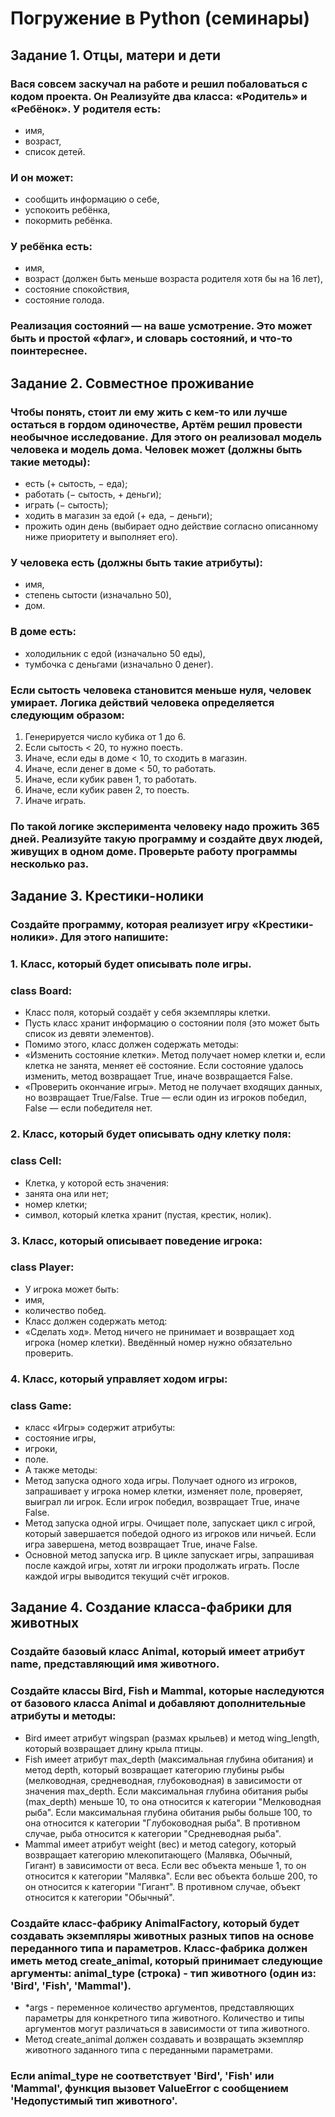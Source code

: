 # Погружение в Python (семинары)

## Задание 1. Отцы, матери и дети
### Вася совсем заскучал на работе и решил побаловаться с кодом проекта. Он Реализуйте два класса: «Родитель» и «Ребёнок». У родителя есть:
* имя,
* возраст,
* список детей.
### И он может:
* сообщить информацию о себе,
* успокоить ребёнка,
* покормить ребёнка.
### У ребёнка есть:
* имя,
* возраст (должен быть меньше возраста родителя хотя бы на 16 лет),
* состояние спокойствия,
* состояние голода.
### Реализация состояний — на ваше усмотрение. Это может быть и простой «флаг», и словарь состояний, и что-то поинтереснее.




## Задание 2. Совместное проживание
### Чтобы понять, стоит ли ему жить с кем-то или лучше остаться в гордом одиночестве, Артём решил провести необычное исследование. Для этого он реализовал модель человека и модель дома. Человек может (должны быть такие методы):
* есть (+ сытость, − еда);
* работать (− сытость, + деньги);
* играть (− сытость);
* ходить в магазин за едой (+ еда, − деньги);
* прожить один день (выбирает одно действие согласно описанному ниже приоритету и выполняет его).

### У человека есть (должны быть такие атрибуты):
* имя,
* степень сытости (изначально 50),
* дом.
### В доме есть:
* холодильник с едой (изначально 50 еды),
* тумбочка с деньгами (изначально 0 денег).
### Если сытость человека становится меньше нуля, человек умирает. Логика действий человека определяется следующим образом:
1. Генерируется число кубика от 1 до 6.
2. Если сытость < 20, то нужно поесть.
3. Иначе, если еды в доме < 10, то сходить в магазин.
4. Иначе, если денег в доме < 50, то работать.
5. Иначе, если кубик равен 1, то работать.
6. Иначе, если кубик равен 2, то поесть.
7. Иначе играть.

### По такой логике эксперимента человеку надо прожить 365 дней. Реализуйте такую программу и создайте двух людей, живущих в одном доме. Проверьте работу программы несколько раз.



## Задание 3.  Крестики-нолики
### Создайте программу, которая реализует игру «Крестики-нолики». Для этого напишите:
### 1. Класс, который будет описывать поле игры.
### class Board:
* Класс поля, который создаёт у себя экземпляры клетки.
* Пусть класс хранит информацию о состоянии поля (это может быть список из девяти элементов).
* Помимо этого, класс должен содержать методы:
* «Изменить состояние клетки». Метод получает номер клетки и, если клетка не занята, меняет её состояние. Если состояние удалось изменить, метод возвращает True, иначе возвращается False.
* «Проверить окончание игры». Метод не получает входящих данных, но возвращает True/False. True — если один из игроков победил, False — если победителя нет.
### 2. Класс, который будет описывать одну клетку поля:
### class Cell:
* Клетка, у которой есть значения:
* занята она или нет;
* номер клетки;
* символ, который клетка хранит (пустая, крестик, нолик).
### 3. Класс, который описывает поведение игрока:
### class Player:
* У игрока может быть:
* имя,
* количество побед.
* Класс должен содержать метод:
* «Сделать ход». Метод ничего не принимает и возвращает ход игрока (номер клетки). Введённый номер нужно обязательно проверить.
### 4. Класс, который управляет ходом игры:
### class Game:
* класс «Игры» содержит атрибуты:
* состояние игры,
* игроки,
* поле.
* А также методы:
* Метод запуска одного хода игры. Получает одного из игроков, запрашивает у игрока номер клетки, изменяет поле, проверяет, выиграл ли игрок. Если игрок победил, возвращает True, иначе False.
* Метод запуска одной игры. Очищает поле, запускает цикл с игрой, который завершается победой одного из игроков или ничьей. Если игра завершена, метод возвращает True, иначе False.
* Основной метод запуска игр. В цикле запускает игры, запрашивая после каждой игры, хотят ли игроки продолжать играть. После каждой игры выводится текущий счёт игроков.



## Задание 4. Создание класса-фабрики для животных
### Создайте базовый класс Animal, который имеет атрибут name, представляющий имя животного.
### Создайте классы Bird, Fish и Mammal, которые наследуются от базового класса Animal и добавляют дополнительные атрибуты и методы:
* Bird имеет атрибут wingspan (размах крыльев) и метод wing_length, который возвращает длину крыла птицы.
* Fish имеет атрибут max_depth (максимальная глубина обитания) и метод depth, который возвращает категорию глубины рыбы (мелководная, средневодная, глубоководная) в зависимости от значения max_depth. Если максимальная глубина обитания рыбы (max_depth) меньше 10, то она относится к категории "Мелководная рыба". Если максимальная глубина обитания рыбы больше 100, то она относится к категории "Глубоководная рыба". В противном случае, рыба относится к категории "Средневодная рыба".
* Mammal имеет атрибут weight (вес) и метод category, который возвращает категорию млекопитающего (Малявка, Обычный, Гигант) в зависимости от веса. Если вес объекта меньше 1, то он относится к категории "Малявка". Если вес объекта больше 200, то он относится к категории "Гигант". В противном случае, объект относится к категории "Обычный".
### Создайте класс-фабрику AnimalFactory, который будет создавать экземпляры животных разных типов на основе переданного типа и параметров. Класс-фабрика должен иметь метод create_animal, который принимает следующие аргументы: animal_type (строка) - тип животного (один из: 'Bird', 'Fish', 'Mammal').
* *args - переменное количество аргументов, представляющих параметры для конкретного типа животного. Количество и типы аргументов могут различаться в зависимости от типа животного.
* Метод create_animal должен создавать и возвращать экземпляр животного заданного типа с переданными параметрами.
### Если animal_type не соответствует 'Bird', 'Fish' или 'Mammal', функция вызовет ValueError с сообщением 'Недопустимый тип животного'.



